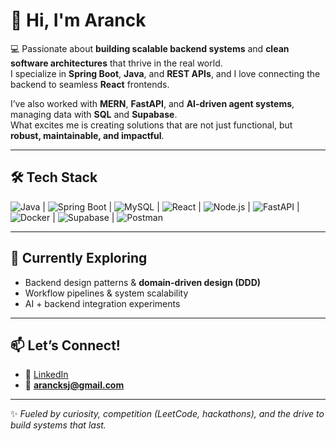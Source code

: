 # 👋 Hi, I'm Aranck  

💻 Passionate about **building scalable backend systems** and **clean software architectures** that thrive in the real world.  
I specialize in **Spring Boot**, **Java**, and **REST APIs**, and I love connecting the backend to seamless **React** frontends.  

I’ve also worked with **MERN**, **FastAPI**, and **AI-driven agent systems**, managing data with **SQL** and **Supabase**.  
What excites me is creating solutions that are not just functional, but **robust, maintainable, and impactful**.  

---

## 🛠️ Tech Stack  

![Java](https://img.shields.io/badge/Java-%23ED8B00.svg?style=for-the-badge&logo=openjdk&logoColor=white) | 
![Spring Boot](https://img.shields.io/badge/Spring%20Boot-%236DB33F.svg?style=for-the-badge&logo=springboot&logoColor=white) | 
![MySQL](https://img.shields.io/badge/MySQL-%234479A1.svg?style=for-the-badge&logo=mysql&logoColor=white) | 
![React](https://img.shields.io/badge/React-%2361DAFB.svg?style=for-the-badge&logo=react&logoColor=black) | 
![Node.js](https://img.shields.io/badge/Node.js-%23339933.svg?style=for-the-badge&logo=node.js&logoColor=white) | 
![FastAPI](https://img.shields.io/badge/FastAPI-%23009688.svg?style=for-the-badge&logo=fastapi&logoColor=white) | 
![Docker](https://img.shields.io/badge/Docker-%232496ED.svg?style=for-the-badge&logo=docker&logoColor=white) | 
![Supabase](https://img.shields.io/badge/Supabase-3ECF8E?style=for-the-badge&logo=supabase&logoColor=white) | 
![Postman](https://img.shields.io/badge/Postman-%23FF6C37.svg?style=for-the-badge&logo=postman&logoColor=white)  

---

## 🚀 Currently Exploring  
- Backend design patterns & **domain-driven design (DDD)**  
- Workflow pipelines & system scalability  
- AI + backend integration experiments  

---

## 📫 Let’s Connect!  

- 🔗 [LinkedIn](https://www.linkedin.com/in/aranck)  
- 📧 **arancksj@gmail.com**  

---
✨ *Fueled by curiosity, competition (LeetCode, hackathons), and the drive to build systems that last.*  
